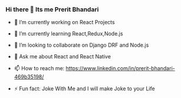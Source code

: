 ### Hi there 👋 Its me Prerit Bhandari
- 🔭 I’m currently working on React Projects
- 🌱 I’m currently learning React,Redux,Node.js


- 👯 I’m looking to collaborate on Django DRF and Node.js

- 💬 Ask me about React and React Native

- 📫 How to reach me: https://www.linkedin.com/in/prerit-bhandari-469b35198/

- ⚡ Fun fact: Joke With Me and I will make Joke to your Life

<!--
**PreritBhandari/PreritBhandari** is a ✨ _special_ ✨ repository because its `README.md` (this file) appears on your GitHub profile.

Here are some ideas to get you started:



- 🤔 I’m looking for help with ...


- 😄 Pronouns: ...

-->
